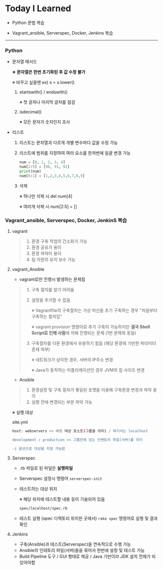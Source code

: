 # Today I Learned



* Python 문법 복습

* Vagrant_ansible, Serverspec, Docker, Jenkins 복습

---



### Python

* 문자열 메서드

  **※ 문자열은 한번 초기화된 후 값 수정 불가**

  ※ 바꾸고 싶을땐 ex) s = s.lower()

  1. startswith() / endswith()

     ※ 첫 글자나 마지막 글자를 점검

  2. isdecimal()

     ※ 모든 문자가 숫자인지 조사

* 리스트

  1. 리스트는 문자열과 다르게 개별 변수마다 값을 수정 가능

  2. 리스트에 범위를 지정하여 여러 요소를 한꺼번에 일괄 변경 가능

     ```python
     num = [0, 1, 2, 3, 4]
     num[2:5] = [90, 91, 92]
     print(num)
     num[0:1] = [1,2,3,4,5,6,7,8,9]
     ```

  3. 삭제

     ※ 하나만 삭제 시 del num[4]

     ※ 여러개 삭제 시 num[2:5] = []



### Vagrant_ansible, Serverspec, Docker, JenkinS 복습

1. vagrant

   > 1. 환경 구축 작업의 간소화가 가능
   > 2. 환경 공유가 용이
   > 3. 환경 파악이 용이
   > 4. 팀 차원의 유지 보수 가능

   

2. vagrant_Ansible

   * vagrant로만 진행시 발생하는 문제점

   > 1. 구축 절차를 알기 어려움
   >
   > 2. 설정을 추가할 수 없음
   >
   >    ※ Vagrantfile의 구축절차는 가상 머신을 초기 구축하는 경우 "처음부터 구축하는 절차임"
   >
   >    ※ vagrant provision 명령어로 추가 구축이 가능하지만 **결국 Shell Script로 인해 사람**에 의해 진행되는 문제 (1번 문제와 동일)
   >
   > 3. 구축절차를 다른 환경에서 유용하기 힘듬 (해당 환경에 기반한 파라미터 존재 여부)
   >
   >    ※ 네트워크가 상이한 경우, 서버의 IP주소 변경
   >
   >    ※ Java가 동작하는 어플리케이션인 경우 JVM의 힙 사이즈 변경

   * Ansible

   > 1. 환경설정 및 구축 절차가 통일된 포맷을 이용해 구축환경 변경과 파악 용이
   > 2. 실행 전에 변경되는 부분 파악 가능

   ※ 실행 대상

   site.yml

   ```bash
   host: webservers << 배포 대상 호스트(그룹을 의미) / 여기서는 localhost
   
   development / production << 그룹안에 있는 인벤토리 파일(서버)를 의미
   
   -i 옵션으로 대상을 지정 가능함
   ```

   

3. Serverspec

   * .rb 파일로 된 파일은 **실행파일**

   * Serverspec 설정시 명령어 `serverspec-init`

   * 테스트하는 대상 위치

     ※ 해당 위치에 테스트할 내용 등이 기술되어 있음

     ```bash
     spec/localhost/spec.rb
     ```

   * 테스트 실행 (spec 디렉토리 위치한 곳에서) `rake spec` 명령어로 실행 및 결과 확인



4. Jenkins
   * 구축(Ansible)과 테스트(Serverspec)을 연속적으로 수행 가능
   * Ansible의 인테토리 파일(서버)들을 묶어서 한번에 설정 및 테스트 가능
   * Build Pipeline 도구 / GUI 형태로 제공 / Java 기반이라 JDK 설치 전제가 되있어야함

